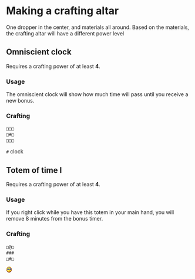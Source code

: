 # Making a crafting altar
One dropper in the center, and materials all around. Based on the materials, the crafting altar will have a different power level
## Omniscient clock
Requires a crafting power of at least **4**.
### Usage
The omniscient clock will show how much time will pass until you receive a new bonus.
### Crafting
```
□□□ 
□#□
□□□
```
`#` clock
## Totem of time I
Requires a crafting power of at least **4**.
### Usage
If you right click while you have this totem in your main hand, you will remove 8 minutes from the bonus timer.
### Crafting
```
□@□
###
□#□
```
![alt text](../../../gitimages/clock.png)